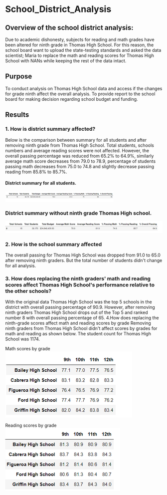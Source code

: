 # School_District_Analysis

## Overview of the school district analysis: 
Due to academic dishonesty, subjects for reading and math grades have been altered for ninth grade in Thomas High School. 
For this reason, the school board want to upload the state-testing standards and asked the data scientist; Maria to replace 
the math and reading scores for Thomas High School with NANs while keeping the rest of the data intact.

## Purpose
To conduct analysis on Thomas High School data and access if the changes for grade ninth affect the overall analysis. 
To provide report to the school board for making decision regarding school budget and funding. 

## Results 

### 1. How is district summary affected?

Below is the comparison between summary for all students and after removing ninth grade from Thomas High School. 
Total students, schools numbers and average reading scores were not affected. However, the overall passing percentage 
was reduced from 65.2% to 64.9%, similarly average math score decreases from 79.0 to 78.9, percentage of students passing 
math decreases from 75.0 to 74.8 and slightly decrease passing reading from 85.8% to 85.7%. 

#### District summary for all students.
![](All_students.png)

### District summary without ninth grade Thomas High school. 

![](tenth_Thomas.png)

### 2. How is the school summary affected 

The overall passing for Thomas High School was dropped from 91.0 to 65.0 after removing ninth graders. But the total number of students didn't change for all analysis. 
### 3. How does replacing the ninth graders' math and reading scores affect Thomas High School's   performance relative to the other schools?
With the original data Thomas High School was the top 5 schools in the district with overall passing percentage of 90.9. However, after removing ninth graders Thomas High School drops out of the Top 5 and ranked number 8 with overall passing percentage of 65. 
4.How does replacing the ninth-grade scores affect math and reading scores by grade
Removing ninth graders from Thomas High School didn't affect scores by grades for math and reading as shown below. The student count for Thomas High School was 1174.

Math scores by grade                                                                
![](Math.png)  
                         
 Reading scores by grade
 ![](Reading.png)